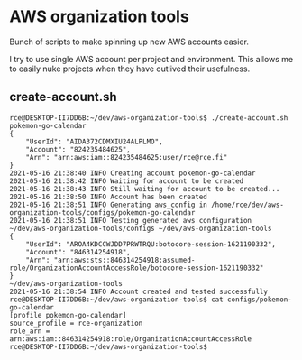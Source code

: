 # AWS organization tools

Bunch of scripts to make spinning up new AWS accounts easier.

I try to use single AWS account per project and environment. This allows me to
easily nuke projects when they have outlived their usefulness.

## create-account.sh

```
rce@DESKTOP-II7DD6B:~/dev/aws-organization-tools$ ./create-account.sh pokemon-go-calendar
{
    "UserId": "AIDA372CDMXIU24ALPLMO",
    "Account": "824235484625",
    "Arn": "arn:aws:iam::824235484625:user/rce@rce.fi"
}
2021-05-16 21:38:40 INFO Creating account pokemon-go-calendar
2021-05-16 21:38:42 INFO Waiting for account to be created
2021-05-16 21:38:43 INFO Still waiting for account to be created...
2021-05-16 21:38:50 INFO Account has been created
2021-05-16 21:38:51 INFO Generating aws_config in /home/rce/dev/aws-organization-tools/configs/pokemon-go-calendar
2021-05-16 21:38:51 INFO Testing generated aws configuration
~/dev/aws-organization-tools/configs ~/dev/aws-organization-tools
{
    "UserId": "AROA4KDCCWJDD7PRWTRQU:botocore-session-1621190332",
    "Account": "846314254918",
    "Arn": "arn:aws:sts::846314254918:assumed-role/OrganizationAccountAccessRole/botocore-session-1621190332"
}
~/dev/aws-organization-tools
2021-05-16 21:38:54 INFO Account created and tested successfully
rce@DESKTOP-II7DD6B:~/dev/aws-organization-tools$ cat configs/pokemon-go-calendar
[profile pokemon-go-calendar]
source_profile = rce-organization
role_arn = arn:aws:iam::846314254918:role/OrganizationAccountAccessRole
rce@DESKTOP-II7DD6B:~/dev/aws-organization-tools$
```

